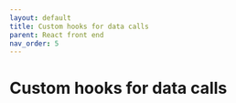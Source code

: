 ```yaml
---
layout: default
title: Custom hooks for data calls
parent: React front end
nav_order: 5
---
```


# Custom hooks for data calls
